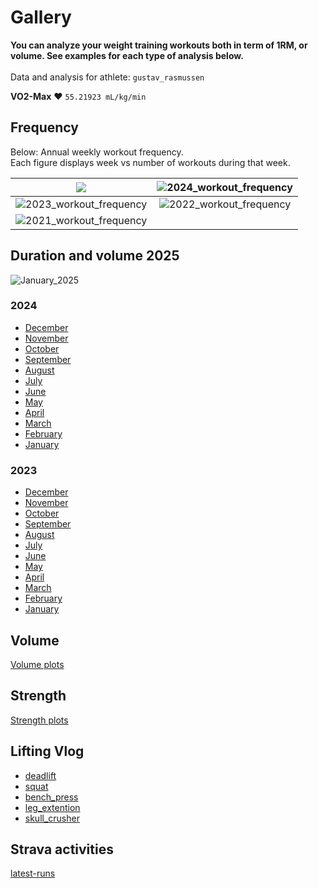 # Gallery

<b>You can analyze your weight training workouts both in term of 1RM, or volume.
See examples for each type of analysis below.</b><br><br>
Data and analysis for athlete: `gustav_rasmussen`<br>

**VO2-Max** :heart: `55.21923 mL/kg/min`<br>

## Frequency

Below: Annual weekly workout frequency.<br>
Each figure displays week vs number of workouts during that week.

| <img src="https://lh3.googleusercontent.com/d/1TLjAUuiVDSg3Y6UHymzOW-j1p44CCujO"> | ![2024_workout_frequency](../img/2024/2024_workout_frequency.png) |
| :----------: | :------: |
| ![2023_workout_frequency](../img/2023/2023_workout_frequency.png) | ![2022_workout_frequency](../img/2022/2022_workout_frequency.png) |
| ![2021_workout_frequency](../img/2021/2021_workout_frequency.png) | |

## Duration and volume 2025

![January_2025](../img/2025/workout_duration_January_2025.png)

### 2024

- <a style="text-align: center;">[December](../img/2024/workout_duration_December_2024.png)<br>
- <a style="text-align: center;">[November](../img/2024/workout_duration_November_2024.png)<br>
- <a style="text-align: center;">[October](../img/2024/workout_duration_October_2024.png)<br>
- <a style="text-align: center;">[September](../img/2024/workout_duration_September_2024.png)<br>
- <a style="text-align: center;">[August](../img/2024/workout_duration_August_2024.png)<br>
- <a style="text-align: center;">[July](../img/2024/workout_duration_July_2024.png)<br>
- <a style="text-align: center;">[June](../img/2024/workout_duration_June_2024.png)<br>
- <a style="text-align: center;">[May](../img/2024/workout_duration_May_2024.png)<br>
- <a style="text-align: center;">[April](../img/2024/workout_duration_April_2024.png)<br>
- <a style="text-align: center;">[March](../img/2024/workout_duration_March_2024.png)<br>
- <a style="text-align: center;">[February](../img/2024/workout_duration_February_2024.png)<br>
- <a style="text-align: center;">[January](../img/2024/workout_duration_January_2024.png)<br>

### 2023

- <a style="text-align: center;">[December](../img/2023/workout_duration_December_2023.png)<br>
- <a style="text-align: center;">[November](../img/2023/workout_duration_November_2023.png)<br>
- <a style="text-align: center;">[October](../img/2023/workout_duration_October_2023.png)<br>
- <a style="text-align: center;">[September](../img/2023/workout_duration_September_2023.png)<br>
- <a style="text-align: center;">[August](../img/2023/workout_duration_August_2023.png)<br>
- <a style="text-align: center;">[July](../img/2023/workout_duration_July_2023.png)<br>
- <a style="text-align: center;">[June](../img/2023/workout_duration_June_2023.png)<br>
- <a style="text-align: center;">[May](../img/2023/workout_duration_May_2023.png)<br>
- <a style="text-align: center;">[April](../img/2023/workout_duration_April_2023.png)<br>
- <a style="text-align: center;">[March](../img/2023/workout_duration_March_2023.png)<br>
- <a style="text-align: center;">[February](../img/2023/workout_duration_February_2023.png)<br>
- <a style="text-align: center;">[January](../img/2023/workout_duration_January_2023.png)<br>

## Volume

<!-- <p style="text-align: center;">Workout volume</p> -->

[Volume plots](VOLUME.md)

## Strength

<!-- <p style="text-align: center;">Strength estimation</p> -->

[Strength plots](STRENGTH.md)

## Lifting Vlog

- [deadlift](https://www.youtube.com/watch?v=HPr3-QgyXjM&ab_channel=GustavCollinRasmussen)
- [squat](https://www.youtube.com/watch?v=ig90_zeug54&ab_channel=GustavCollinRasmussen)
- [bench_press](https://www.youtube.com/watch?v=wT9kr8FA5tw&ab_channel=GustavCollinRasmussen)
- [leg_extention](https://www.youtube.com/watch?v=49hEuDi79AI&ab_channel=GustavCollinRasmussen)
- [skull_crusher](https://www.youtube.com/watch?v=85UbTjWuQig&ab_channel=GustavCollinRasmussen)

## Strava activities

[latest-runs](https://www.strava.com/athletes/77134512/latest-rides/0d0147f3e94a11a3d7f73b41ce73e1cfc0d9f557)
